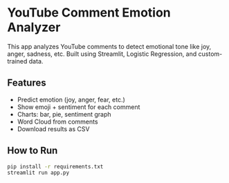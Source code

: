 #  YouTube Comment Emotion Analyzer

This app analyzes YouTube comments to detect emotional tone like joy, anger, sadness, etc. Built using Streamlit, Logistic Regression, and custom-trained data.

##  Features
- Predict emotion (joy, anger, fear, etc.)
- Show emoji + sentiment for each comment
- Charts: bar, pie, sentiment graph
- Word Cloud from comments
- Download results as CSV

## How to Run
```bash
pip install -r requirements.txt
streamlit run app.py
